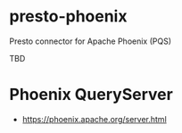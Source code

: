# presto-phoenix
Presto connector for Apache Phoenix (PQS)

TBD

# Phoenix QueryServer
- https://phoenix.apache.org/server.html

